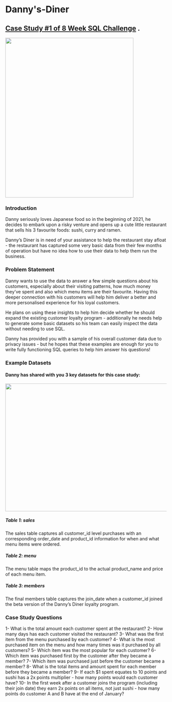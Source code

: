 # Danny's-Diner
## [Case Study #1 of 8 Week SQL Challenge](https://8weeksqlchallenge.com/case-study-1/) .
<img src="https://8weeksqlchallenge.com/images/case-study-designs/1.png" width="400" height="500">

### Introduction

<div>
Danny seriously loves Japanese food so in the beginning of 2021, he decides to embark upon a risky venture and opens up a cute little restaurant that sells his 3 favourite foods: sushi, curry and ramen.

Danny’s Diner is in need of your assistance to help the restaurant stay afloat - the restaurant has captured some very basic data from their few months of operation but have no idea how to use their data to help them run the business.
 <div/>

 ### Problem Statement
 
 <div>
Danny wants to use the data to answer a few simple questions about his customers, especially about their visiting patterns, how much money they’ve spent and also which menu items are their favourite. Having this deeper connection with his customers will help him deliver a better and more personalised experience for his loyal customers.

He plans on using these insights to help him decide whether he should expand the existing customer loyalty program - additionally he needs help to generate some basic datasets so his team can easily inspect the data without needing to use SQL.

Danny has provided you with a sample of his overall customer data due to privacy issues - but he hopes that these examples are enough for you to write fully functioning SQL queries to help him answer his questions!
 <div/>
  
### Example Datasets
  
#### Danny has shared with you 3 key datasets for this case study:
  <img src="https://user-images.githubusercontent.com/47163932/235058705-184cc1fe-afc3-4807-b622-6fcf9557950d.png" width="600" height="400">

##### Table 1: sales
  <div>
   The sales table captures all customer_id level purchases with an corresponding order_date and product_id information for when and what menu items were ordered.
   <div/>
   
##### Table 2: menu
  <div>
   The menu table maps the product_id to the actual product_name and price of each menu item.
   <div/>
   
##### Table 3: members
  <div>
  The final members table captures the join_date when a customer_id joined the beta version of the Danny’s Diner loyalty program.
   <div/>

   
### Case Study Questions
   <div>
1- What is the total amount each customer spent at the restaurant?
2- How many days has each customer visited the restaurant?
3- What was the first item from the menu purchased by each customer?
4- What is the most purchased item on the menu and how many times was it purchased by all customers?
5- Which item was the most popular for each customer?
6- Which item was purchased first by the customer after they became a member?
7- Which item was purchased just before the customer became a member?
8- What is the total items and amount spent for each member before they became a member?
9- If each $1 spent equates to 10 points and sushi has a 2x points multiplier - how many points would each customer have?
10- In the first week after a customer joins the program (including their join date) they earn 2x points on all items, not just sushi - how many points do customer A       and B have at the end of January?
<div/>
